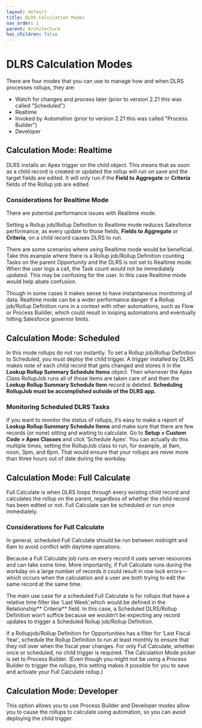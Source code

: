 ```yaml
---
layout: default
title: DLRS Calculation Modes
nav_order: 1
parent: Architecture
has_children: false
---
```


# DLRS Calculation Modes

There are four modes that you can use to manage how and when DLRS processes rollups, they are:
- Watch for changes and process later (prior to version 2.21 this was called "Scheduled")
- Realtime
- Invoked by Automation (prior to version 2.21 this was called "Process Builder")
- Developer

## Calculation Mode: Realtime

DLRS installs an Apex trigger on the child object. This means that as soon as a child record is created or updated the rollup will run on save and the target fields are edited. It will only run if the **Field to Aggregate** or **Criteria** fields of the Rollup job are edited.

### Considerations for Realtime Mode

There are potential performance issues with Realtime mode.

Setting a Rollup job/Rollup Definition to Realtime mode reduces Salesforce performance, as every update to those fields, **Fields to Aggregate** or **Criteria**, on a child record causes DLRS to run.

There are some scenarios where using Realtime mode would be beneficial. Take this example where there is a Rollup job/Rollup Definition counting Tasks on the parent Opportunity and the DLRS is not set to Realtime mode. When the user logs a call, the Task count would not be immediately updated. This may be confusing for the user. In this case Realtime mode would help abate confusion.

Though in some cases it makes sense to have instantaneous monitoring of data. Realtime mode can be a wider performance danger if a Rollup job/Rollup Definition runs in a context with other automations, such as Flow or Process Builder, which could result in looping automations and eventually hitting Salesforce governor limits. 


## Calculation Mode: Scheduled 

In this mode rollups do not run instantly. To set a Rollup job/Rollup Definition to Scheduled, you must deploy the child trigger. A trigger installed by DLRS makes note of each child record that gets changed and stores it in the **Lookup Rollup Summary Schedule Items** object. Then whenever the Apex Class RollupJob runs all of those items are taken care of and then the **Lookup Rollup Summary Schedule Item** record is deleted. ****Scheduling RollupJob must be accomplished outside of the DLRS app.**** 

### Monitoring Scheduled DLRS Tasks

If you want to monitor the status of rollups, it’s easy to make a report of **Lookup Rollup Summary Schedule Items** and make sure that there are few records (or none) sitting and waiting to calculate. Go to **Setup > Custom Code > Apex Classes** and click ‘Schedule Apex’. You can actually do this multiple times, setting the RollupJob class to run, for example, at 9am, noon, 3pm, and 6pm. That would ensure that your rollups are never more than three hours out of date during the workday.


## Calculation Mode: Full Calculate

Full Calculate is when DLRS loops through every existing child record and calculates the rollup on the parent, regardless of whether the child record has been edited or not. Full Calculate can be scheduled or run once immediately.

### Considerations for Full Calculate

In general, scheduled Full Calculate should be run between midnight and 6am to avoid conflict with daytime operations.

Because a Full Calculate job runs on every record it uses server resources and can take some time. More importantly, if Full Calculate runs during the workday on a large number of records it could result in _row lock_ errors—which occurs when the calculation and a user are both trying to edit the same record at the same time. 

The main use case for a scheduled Full Calculate is for rollups that have a relative time filter like ‘Last Week’,which would be defined in the Relationship** Criteria** field. In this case, a Scheduled DLRS/Rollup Definition won’t suffice because we wouldn’t be expecting any record updates to  trigger a Scheduled Rollup job/Rollup Definition. 

If a Rollupjob/Rollup Definition for Opportunities has a filter for  ‘Last Fiscal Year’, schedule the Rollup Definition to run at least monthly to ensure that they roll over when the fiscal year changes. For only Full Calculate, whether once or scheduled, no child trigger is required. The Calculation Mode picker is set to Process Builder. (Even though you might not be using a Process Builder to trigger the rollups, this setting makes it possible for you to save and activate your Full Calculate rollup.)


## Calculation Mode: Developer

This option allows you to use Process Builder and Developer modes allow you to cause the rollups to calculate using automation, so you can avoid deploying the child trigger.
